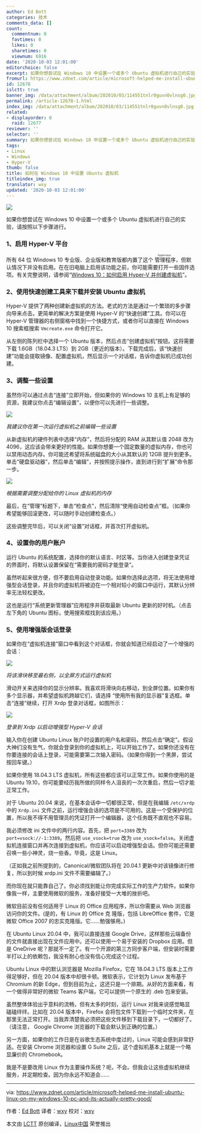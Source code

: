 ```yaml
---
author: Ed Bott
categories: 技术
comments_data: []
count:
  commentnum: 0
  favtimes: 0
  likes: 0
  sharetimes: 0
  viewnum: 6916
date: '2020-10-03 12:01:00'
editorchoice: false
excerpt: 如果你想尝试在 Windows 10 中设置一个或多个 Ubuntu 虚拟机进行自己的实验，请按照以下步骤进行。
fromurl: https://www.zdnet.com/article/microsoft-helped-me-install-ubuntu-linux-on-my-windows-10-pc-and-its-actually-pretty-good/
id: 12678
islctt: true
banner_img: /data/attachment/album/202010/03/114551tnlr0guvn0vlnsg0.jpg
permalink: /article-12678-1.html
index_img: /data/attachment/album/202010/03/114551tnlr0guvn0vlnsg0.jpg.thumb.jpg
related:
- displayorder: 0
  raid: 12677
reviewer: ''
selector: ''
summary: 如果你想尝试在 Windows 10 中设置一个或多个 Ubuntu 虚拟机进行自己的实验，请按照以下步骤进行。
tags:
- Linux
- Windows
- Hyper-V
thumb: false
title: 如何在 Windows 10 中设置 Ubuntu 虚拟机
titleindex_img: true
translator: wxy
updated: '2020-10-03 12:01:00'
---
```


![](/data/attachment/album/202010/03/114551tnlr0guvn0vlnsg0.jpg)


如果你想尝试在 Windows 10 中设置一个或多个 Ubuntu 虚拟机进行自己的实验，请按照以下步骤进行。


### 1、启用 Hyper-V 平台


所有 64 位 Windows 10 专业版、企业版和教育版都内置了这个<ruby> 管理程序 <rp>  （ </rp> <rt>  hypervisor </rt> <rp>  ） </rp></ruby>，但默认情况下并没有启用。在在旧电脑上启用该功能之前，你可能需要打开一些固件选项。有关完整说明，请参阅“[Windows 10：如何启用 Hyper-V 并创建虚拟机](https://www.zdnet.com/article/windows-10-tip-how-to-enable-hyper-v-and-create-virtual-machines/)”。


### 2、使用快速创建工具来下载并安装 Ubuntu 虚拟机


Hyper-V 提供了两种创建新虚拟机的方法。老式的方法是通过一个繁琐的多步骤向导来点击。更简单的解决方案是使用 Hyper-V 的“快速创建”工具。你可以在 Hyper-V 管理器的右侧窗格中找到一个快捷方式，或者你可以直接在 Windows 10 搜索框搜索 `Vmcreate.exe` 命令打开它。


从左侧的陈列栏中选择一个 Ubuntu 版本，然后点击“创建虚拟机”按钮。这将需要下载 1.6GB（18.04.3 LTS）到 2GB（更近的版本）。下载完成后，该“快速创建”功能会提取镜像、配置虚拟机，然后显示一个对话框，告诉你虚拟机已成功创建。


 


### 3、调整一些设置


虽然你可以通过点击“连接”立即开始，但如果你的 Windows 10 主机上有足够的资源，我建议你点击“编辑设置”，以便你可以先进行一些调整。


![](/data/attachment/album/202010/03/112217zw8enlyfekwdl570.jpg)


*我建议你在第一次运行虚拟机之前编辑一些设置*


从新虚拟机的硬件列表中选择“内存”，然后将分配的 RAM 从其默认值 2048 改为 4096，这应该会带来更好的性能。如果你想要一个固定数量的虚拟内存，你也可以禁用动态内存。你可能还希望将系统磁盘的大小从其默认的 12GB 提升到更多。单击“硬盘驱动器”，然后单击“编辑”，并按照提示操作，直到进行到“扩展”命令那一步。


![](/data/attachment/album/202010/03/112747gbpcictiqcioz6uk.jpg)


*根据需要调整分配给你的 Linux 虚拟机的内存*


最后，在“管理”标题下，单击“检查点”，然后清除“使用自动检查点”框。（如果你希望能够回滚更改，可以随时手动创建检查点。）


这些调整完毕后，可以关闭“设置”对话框，并首次打开虚拟机。


### 4、设置你的用户账户


运行 Ubuntu 的系统配置，选择你的默认语言、时区等。当你进入创建登录凭证的界面时，将默认设置保留在“需要我的密码才能登录”。


虽然听起来很方便，但不要启用自动登录功能。如果你选择此选项，将无法使用增强型会话登录，并且你的虚拟机将被迫在一个相对较小的窗口中运行，其默认分辨率无法轻松更改。


这也是运行“系统更新管理器”应用程序并获取最新 Ubuntu 更新的好时机。（点击左下角的 Ubuntu 图标，使用搜索框找到该应用。）


### 5、使用增强版会话登录


如果你在“虚拟机连接”窗口中看到这个对话框，你就会知道已经启动了一个增强的会话：


![](/data/attachment/album/202010/03/113335lyfsypf8sfaaaa8p.jpg)


*将该滑块移至最右侧，以全屏方式运行虚拟机*


滑动开关来选择你的显示分辨率。我喜欢将滑块向右移动，到全屏位置。如果你有多个显示器，并希望虚拟机跨越它们，请选择 “使用所有我的显示器”复选框。单击“连接”继续，打开 Xrdp 登录对话框，如图所示：


![](/data/attachment/album/202010/03/113335l7f9ce1ffw3trwf7.jpg)


*登录到 Xrdp 以启动增强型 Hyper-V 会话*


输入你在创建 Ubuntu Linux 账户时设置的用户名和密码，然后点击“确定”。假设大神们没有生气，你就会登录到你的虚拟机上，可以开始工作了。如果你还没有在你要连接的会话上登录，可能需要第二次输入密码。（如果你得到一个黑屏，尝试按回车键。）


如果你使用 18.04.3 LTS 虚拟机，所有这些都应该可以正常工作。如果你使用的是 Ubuntu 19.10，你可能要经历我所做的同样令人沮丧的一次次重启，然后一切才能正常工作。


对于 Ubuntu 20.04 来说，在基本会话中一切都很正常，但是在我编辑 `/etc/xrdp` 中的 `Xrdp.ini` 文件之前，运行增强会话的选项是不可用的。这是一个受保护的位置，所以我不得不用管理员的凭证打开一个编辑器，这个任务既不直观也不容易。


我必须修改 ini 文件中的两行内容。首先，把 `port=3389` 改为 `port=vsock://-1:3389`。然后把 `use_vsock=true` 改为 `use_vsock=false`。关闭虚拟机连接窗口并再次连接到虚拟机，你应该可以启动增强型会话。但你可能还需要召唤一些小神灵，烧一些香。毕竟，这是 Linux。


（正如我之前所提到的，Canonical/微软团队将在 20.04.1 更新中对该镜像进行修复，所以到时候 xrdp.ini 文件不需要编辑了。）


而你现在就只能靠自己了。你必须找到能让你完成实际工作的生产力软件。如果你像我一样，主要使用微软的服务，准备好接受一大堆的挫折吧。


微软目前没有任何适用于 Linux 的 Office 应用程序，所以你需要从 Web 浏览器访问你的文件。(是的，有 Linux 的 Office 克 隆版，包括 LibreOffice 套件，它是微软 Office 2007 的忠实克隆版。它……勉强够用。)


在 Ubuntu Linux 20.04 中，我可以直接连接 Google Drive，这样那些云端备份的文件就直接出现在文件应用中。还可以使用一个易于安装的 Dropbox 应用。但是 OneDrive 呢？那就不一定了。有一个开源的第三方同步客户端，但安装时需要半打以上的依赖包，我没有耐心也没有信心完成这个过程。


Ubuntu Linux 中的默认浏览器是 Mozilla Firefox，它在 18.04.3 LTS 版本上工作得足够好，但在 20.04 版本中却很卡顿。微软表示，它计划为 Linux 发布基于 Chromium 的新 Edge，但到目前为止，这还只是一个排期。从好的方面来看，有一个做得非常好的微软 Teams 客户端，它可以提供一个原生的 .deb 包来安装。


虽然整体体验出乎意料的流畅，但有太多的时刻，运行 Linux 对我来说感觉略显磕磕绊绊。比如在 20.04 版本中，Firefox 会将包文件下载到一个临时文件夹，在那里无法正常打开。当我弄清楚我必须把这些文件移到下载目录下，一切都好了。（请注意， Google Chrome 浏览器的下载会默认到正确的位置。）


另一方面，如果你的工作日是在谷歌生态系统中度过的，Linux 可能会感到非常舒适。在安装 Chrome 浏览器和设置 G Suite 之后，这个虚拟机基本上就是一个略显廉价的 Chromebook。


我是不是要改用 Linux 作为主要操作系统？呃，不会。但我会让这些虚拟机继续服务，并定期检查。因为你永远不知道会……




---


via: <https://www.zdnet.com/article/microsoft-helped-me-install-ubuntu-linux-on-my-windows-10-pc-and-its-actually-pretty-good/> 


作者：[Ed Bott](https://www.zdnet.com/meet-the-team/us/ed-bott/) 译者：[wxy](https://github.com/wxy) 校对：[wxy](https://github.com/wxy)


本文由 [LCTT](https://github.com/LCTT/TranslateProject) 原创编译，[Linux中国](/article-12677-1.html) 荣誉推出